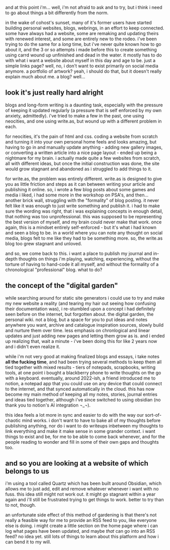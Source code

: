 and at this point i'm... well, i'm not afraid to ask and to try, but i think i need to go about things a bit differently from the norm. 

in the wake of cohost's sunset, many of it's former users have started building personal websites, blogs, webrings, in an effort to keep connected. some have always had a website, some are remaking and updating theirs with renewed interest, and some are entirely new to the rodeo. i've been trying to do the same for a *long* time, but i've never quite known how to go about it, and the 3 or so attempts i made before this to create something using carrd wound up unfinished and dead in the water. it mostly has to do with what i want a website about myself in this day and age to be. just a simple links page? well, no, i don't want to exist primarily on social media anymore. a portfolio of artwork? yeah, i should do that, but it doesn't really explain much about me. a blog? well...

## look it's just really hard alright

blogs and long-form writing is a daunting task, especially with the pressure of keeping it updated regularly (a pressure that is self enforced by my own anxiety, admittedly). i've tried to make a few in the past, one using neocities, and one using write.as, but wound up with a different problem in each.

for neocities, it's the pain of html and css. coding a website from scratch and turning it into your own personal home feels and looks amazing, but having to go in and manually update anything - adding new gallery images, or converting a written article into a nice page layout - ended up being a nightmare for my brain. i actually made quite a few websites from scratch, all with different ideas, but once the initial construction was done, the site would grow stagnant and abandoned as i struggled to add things to it.

for write.as, the problem was entirely different. write.as is designed to give you as little friction and steps as it can between writing your article and publishing it online. so, i wrote a few blog posts about some games and media i liked, i had some more in the workshop on PSA's, and then... another brick wall, struggling with the "formality" of blog posting. it never felt like it was enough to just write something and publish it. i had to make sure the wording was right, that i was explaining concepts in enough detail, that nothing was too unprofessional. this was supposed to be representing the best version of myself, and my brain could never make that work. once again, this is a mindset entirely self-enforced - but it's what i had known and seen a blog to be. in a world where you can note any thought on social media, blogs felt to me like they had to be something more. so, the write.as blog too grew stagnant and unloved.

and so, we come back to this. i want a place to publish my journal and in-depth thoughts on things i'm playing, watching, experiencing, without the torture of having to hand-code it all myself, and without the formality of a chronological "professional" blog. what to do?
## the concept of the "digital garden"

while searching around for static site generators i could use to try and make my new website a reality (and tearing my hair out seeing how confusing their documentation was), i re-stumbled upon a concept i had definitely seen before on the internet, but forgotten about. the digital garden, the personal wiki. not a blog, but a space for you to put ideas and notes anywhere you want, archive and catalogue inspiration sources, slowly build and nurture them over time. less emphasis on chronlogical and linear updates and just adding new pages and letting them grow as is. and i ended up realizing that, wait a minute - i've been doing this for like 2 years now and i didn't even realize it. 

while i'm not very good at making finalized blogs and essays, i take notes **all the fucking time**, and had been trying several methods to keep them all tied together with mixed results - tiers of notepads, scrapbooks, writing tools, at one point i bought a blackberry phone to write thoughts on the go with a keyboard. eventually, around 2022-ish, a friend introduced me to notion, a notepad app that you could use on any device that could connect to the internet, and that synced automatically in the cloud. this has now become my main method of keeping all my notes, stories, journal entries and ideas tied together, although i've since switched to using obsidian (no thank you to notion's AI integration ¬_¬).

this idea feels a lot more in sync and easier to do with the way our sort-of-chaotic mind works. i don't want to have to bake all of my thoughts before publishing anything, nor do i want to do writeups inbetween my thoughts to link everything and make it make sense in some grander context. i want things to exist and be, for me to be able to come back whenever, and for the people reading to wonder and fill in some of their own gaps and thoughts too. 
## and so you are looking at a website of which belongs to us

i'm using a tool called Quartz which has been built around Obsidian, which allows me to just add, edit and remove whatever whenever i want with no fuss. this idea still might not work out. it might go stagnant within a year again and i'll still be frustrated trying to get things to work. better to try than to not, though. 

an unfortunate side effect of this method of gardening is that there's not really a feasible way for me to provide an RSS feed to you, like everyone else is doing. i might create a little section on the home page where i can log what pages have been updated, and maybe *that* can go into an RSS feed? no idea yet. still lots of things to learn about this platform and how i can bend it to my will.
